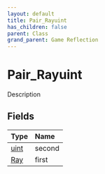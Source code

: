 ```yaml
---
layout: default
title: Pair_Rayuint
has_children: false
parent: Class
grand_parent: Game Reflection
---
```

# Pair_Rayuint
Description 

## Fields

| Type | Name |
|:----------|:--------------|
| [uint](/riftbreaker-wiki/docs/game-reflection/components/uint/) | second |
| [Ray](/riftbreaker-wiki/docs/game-reflection/classes/ray/) | first |


